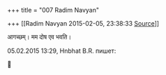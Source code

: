 +++
title = "007 Radim Navyan"

+++
[[Radim Navyan	2015-02-05, 23:38:33 [Source](https://groups.google.com/g/samskrita/c/X9hzsR_FNQQ)]]



आगच्छम्। मम दोष एव भवति।  
  
05.02.2015 13:29, Hnbhat B.R. пишет:



